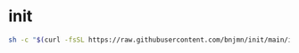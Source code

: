 # init

```bash
sh -c "$(curl -fsSL https://raw.githubusercontent.com/bnjmn/init/main/init.sh)"
```


